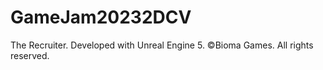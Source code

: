 # GameJam20232DCV

The Recruiter.
Developed with Unreal Engine 5.
©Bioma Games. All rights reserved.